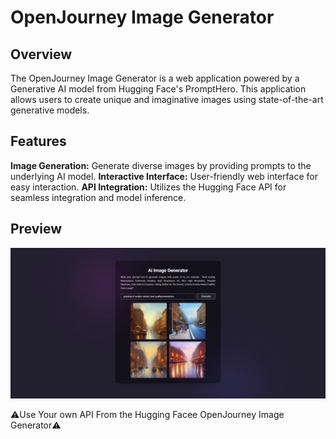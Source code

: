# OpenJourney Image Generator

## Overview

The OpenJourney Image Generator is a web application powered by a Generative AI model from Hugging Face's PromptHero. This application allows users to create unique and imaginative images using state-of-the-art generative models.

## Features

**Image Generation:** Generate diverse images by providing prompts to the underlying AI model.
**Interactive Interface:** User-friendly web interface for easy interaction.
**API Integration:** Utilizes the Hugging Face API for seamless integration and model inference.

## Preview

<img src="image.png">

⚠️Use Your own API From the Hugging Facee OpenJourney Image Generator⚠️
